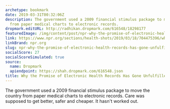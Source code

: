 ```yaml
---
archetype: bookmark
date: 2019-03-31T00:32:06Z
description: The government used a 2009 financial stimulus package to move the country
  from paper medical charts to electronic records.
dropmark.editURL: http://radhikan.dropmark.com/616548/18298177
featuredImage: /img/content/post/npr-why-the-promise-of-electronic-health-records-has-gone-unfulfilled.jpg
link: https://www.npr.org/sections/health-shots/2019/03/18/704475396/why-the-promise-of-electronic-health-records-has-gone-unfulfilled
linkBrand: npr.org
slug: npr-why-the-promise-of-electronic-health-records-has-gone-unfulfilled
socialScore: 27
socialScoreSimulated: true
source:
  name: Dropmark
  apiendpoint: https://shah.dropmark.com/616548.json
title: Why the Promise of Electronic Health Records Has Gone Unfulfilled
---
```

The government used a 2009 financial stimulus package to move the country from paper medical charts to electronic records. Care was supposed to get better, safer and cheaper. It hasn't worked out. 